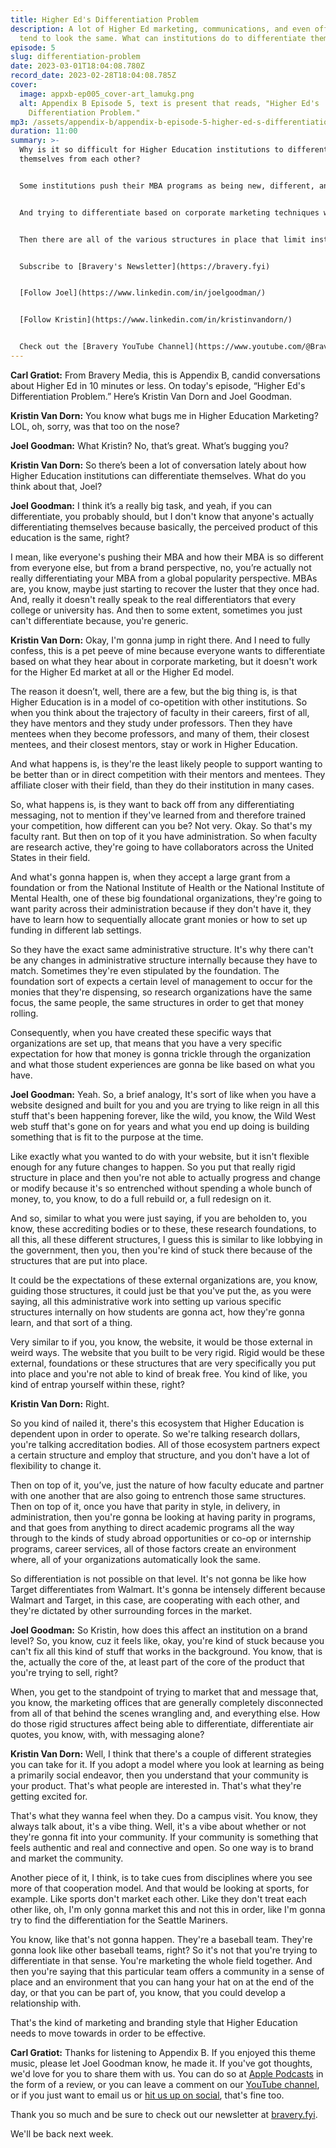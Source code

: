 ```yaml
---
title: Higher Ed's Differentiation Problem
description: A lot of Higher Ed marketing, communications, and even offerings,
  tend to look the same. What can institutions do to differentiate themselves?
episode: 5
slug: differentiation-problem
date: 2023-03-01T18:04:08.780Z
record_date: 2023-02-28T18:04:08.785Z
cover:
  image: appxb-ep005_cover-art_lamukg.png
  alt: Appendix B Episode 5, text is present that reads, "Higher Ed's
    Differentiation Problem."
mp3: /assets/appendix-b/appendix-b-episode-5-higher-ed-s-differentiation-problem.mp3
duration: 11:00
summary: >-
  Why is it so difficult for Higher Education institutions to differentiate
  themselves from each other?


  Some institutions push their MBA programs as being new, different, and innovative, but the perceived product of education remains the same.


  And trying to differentiate based on corporate marketing techniques won’t work in Higher Education marketing because most institutions are in a model of co-opetition with their peers.


  Then there are all of the various structures in place that limit institutional flexibility.


  S﻿ubscribe to [Bravery's Newsletter](https://bravery.fyi)


  [Follow Joel](https://www.linkedin.com/in/joelgoodman/)


  [Follow Kristin](https://www.linkedin.com/in/kristinvandorn/)


  Check out the [Bravery YouTube Channel](https://www.youtube.com/@BraveryMedia)
---
```

**Carl Gratiot:** From Bravery Media, this is Appendix B, candid conversations about Higher Ed in 10 minutes or less. On today's episode, “Higher Ed's Differentiation Problem.” Here’s Kristin Van Dorn and Joel Goodman.

**Kristin Van Dorn:** You know what bugs me in Higher Education Marketing? LOL, oh, sorry, was that too on the nose?

**Joel Goodman:** What Kristin? No, that’s great. What’s bugging you?

**Kristin Van Dorn:** So there’s been a lot of conversation lately about how Higher Education institutions can differentiate themselves. What do you think about that, Joel?

**Joel Goodman:** I think it’s a really big task, and yeah, if you can differentiate, you probably should, but I don't know that anyone's actually differentiating themselves because basically, the perceived product of this education is the same, right?

I mean, like everyone's pushing their MBA and how their MBA is so different from everyone else, but from a brand perspective, no, you’re actually not really differentiating your MBA from a global popularity perspective. MBAs are, you know, maybe just starting to recover the luster that they once had. And, really it doesn't really speak to the real differentiators that every college or university has. And then to some extent, sometimes you just can't differentiate because, you're generic.

**Kristin Van Dorn:** Okay, I'm gonna jump in right there. And I need to fully confess, this is a pet peeve of mine because everyone wants to differentiate based on what they hear about in corporate marketing, but it doesn't work for the Higher Ed market at all or the Higher Ed model.

The reason it doesn’t, well, there are a few, but the big thing is, is that Higher Education is in a model of co-opetition with other institutions. So when you think about the trajectory of faculty in their careers, first of all, they have mentors and they study under professors. Then they have mentees when they become professors, and many of them, their closest mentees, and their closest mentors, stay or work in Higher Education. 

And what happens is, is they're the least likely people to support wanting to be better than or in direct competition with their mentors and mentees. They affiliate closer with their field, than they do their institution in many cases.

So, what happens is, is they want to back off from any differentiating messaging, not to mention if they've learned from and therefore trained your competition, how different can you be? Not very. Okay. So that's my faculty rant. But then on top of it you have administration. So when faculty are research active, they're going to have collaborators across the United States in their field.

And what's gonna happen is, when they accept a large grant from a foundation or from the National Institute of Health or the National Institute of Mental Health, one of these big foundational organizations, they're going to want parity across their administration because if they don't have it, they have to learn how to sequentially allocate grant monies or how to set up funding in different lab settings.

So they have the exact same administrative structure. It's why there can't be any changes in administrative structure internally because they have to match. Sometimes they're even stipulated by the foundation. The foundation sort of expects a certain level of management to occur for the monies that they're dispensing, so research organizations have the same focus, the same people, the same structures in order to get that money rolling. 

Consequently, when you have created these specific ways that organizations are set up, that means that you have a very specific expectation for how that money is gonna trickle through the organization and what those student experiences are gonna be like based on what you have.

**Joel Goodman:** Yeah. So, a brief analogy, It's sort of like when you have a website designed and built for you and you are trying to like reign in all this stuff that's been happening forever, like the wild, you know, the Wild West web stuff that's gone on for years and what you end up doing is building something that is fit to the purpose at the time.

Like exactly what you wanted to do with your website, but it isn't flexible enough for any future changes to happen. So you put that really rigid structure in place and then you're not able to actually progress and change or modify because it's so entrenched without spending a whole bunch of money, to, you know, to do a full rebuild or, a full redesign on it.

And so, similar to what you were just saying, if you are beholden to, you know, these accrediting bodies or to these, these research foundations, to all this, all these different structures, I guess this is similar to like lobbying in the government, then you, then you're kind of stuck there because of the structures that are put into place.

It could be the expectations of these external organizations are, you know, guiding those structures, it could just be that you've put the, as you were saying, all this administrative work into setting up various specific structures internally on how students are gonna act, how they're gonna learn, and that sort of a thing.

Very similar to if you, you know, the website, it would be those external in weird ways. The website that you built to be very rigid. Rigid would be these external, foundations or these structures that are very specifically you put into place and you're not able to kind of break free. You kind of like, you kind of entrap yourself within these, right?

**Kristin Van Dorn:** Right.

So you kind of nailed it, there's this ecosystem that Higher Education is dependent upon in order to operate. So we're talking research dollars, you're talking accreditation bodies. All of those ecosystem partners expect a certain structure and employ that structure, and you don't have a lot of flexibility to change it.

Then on top of it, you’ve, just the nature of how faculty educate and partner with one another that are also going to entrench those same structures. Then on top of it, once you have that parity in style, in delivery, in administration, then you're gonna be looking at having parity in programs, and that goes from anything to direct academic programs all the way through to the kinds of study abroad opportunities or co-op or internship programs, career services, all of those factors create an environment where, all of your organizations automatically look the same. 

So differentiation is not possible on that level. It's not gonna be like how Target differentiates from Walmart. It's gonna be intensely different because Walmart and Target, in this case, are cooperating with each other, and they're dictated by other surrounding forces in the market.

**Joel Goodman:** So Kristin, how does this affect an institution on a brand level? So, you know, cuz it feels like, okay, you're kind of stuck because you can't fix all this kind of stuff that works in the background. You know, that is the, actually the core of the, at least part of the core of the product that you're trying to sell, right?

When, you get to the standpoint of trying to market that and message that, you know, the marketing offices that are generally completely disconnected from all of that behind the scenes wrangling and, and everything else. How do those rigid structures affect being able to differentiate, differentiate air quotes, you know, with, with messaging alone?

**Kristin Van Dorn:** Well, I think that there's a couple of different strategies you can take for it. If you adopt a model where you look at learning as being a primarily social endeavor, then you understand that your community is your product. That's what people are interested in. That's what they're getting excited for.

That's what they wanna feel when they. Do a campus visit. You know, they always talk about, it's a vibe thing. Well, it's a vibe about whether or not they're gonna fit into your community. If your community is something that feels authentic and real and connective and open. So one way is to brand and market the community.

Another piece of it, I think, is to take cues from disciplines where you see more of that cooperation model. And that would be looking at sports, for example. Like sports don't market each other. Like they don't treat each other like, oh, I'm only gonna market this and not this in order, like I'm gonna try to find the differentiation for the Seattle Mariners.

You know, like that's not gonna happen. They're a baseball team. They're gonna look like other baseball teams, right? So it's not that you're trying to differentiate in that sense. You're marketing the whole field together. And then you're saying that this particular team offers a community in a sense of place and an environment that you can hang your hat on at the end of the day, or that you can be part of, you know, that you could develop a relationship with.

That's the kind of marketing and branding style that Higher Education needs to move towards in order to be effective.

**Carl Gratiot:** Thanks for listening to Appendix B. If you enjoyed this theme music, please let Joel Goodman know, he made it. If you've got thoughts, we'd love for you to share them with us. You can do so at [Apple Podcasts](https://podcasts.apple.com/us/podcast/appendix-b/id1672064420) in the form of a review, or you can leave a comment on our [YouTube channel](https://youtube.com/@BraveryMedia), or if you just want to email us or [hit us up on social](https://linkedin.com/company/bravery-media), that's fine too.

Thank you so much and be sure to check out our newsletter at [bravery.fyi](http://bravery.fyi/). 

We'll be back next week.